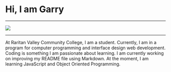 # Hi, I am Garry

----------

![](laptop.png)

----------

At Raritan Valley Community College, I am a student. Currently, I am in a program for computer programming and interface design web development. Coding is something I am passionate about learning. I am currently working on improving my README file using Markdown. At the moment, I am learning JavaScript and Object Oriented Programming.
